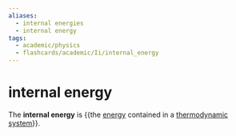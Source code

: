 ```yaml
---
aliases:
  - internal energies
  - internal energy
tags:
  - academic/physics
  - flashcards/academic/Ii/internal_energy
---
```


# internal energy

The __internal energy__ is {{the [energy](energy.md) contained in a [thermodynamic system](thermodynamic%20system.md)}}.
